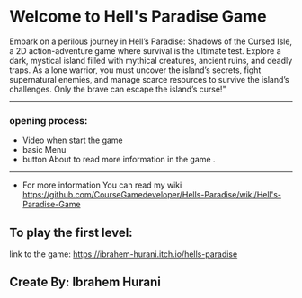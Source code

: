 # Welcome to Hell's Paradise Game
Embark on a perilous journey in Hell’s Paradise: Shadows of the Cursed Isle, a 2D action-adventure game where survival is the ultimate test. Explore a dark, mystical island filled with mythical creatures, ancient ruins, and deadly traps. As a lone warrior, you must uncover the island’s secrets, fight supernatural enemies, and manage scarce resources to survive the island’s challenges. Only the brave can escape the island’s curse!"

---

### opening process:
* Video when start the game 
* basic Menu
* button About to read more information in the game .

---
* For more information You can read my wiki https://github.com/CourseGamedeveloper/Hells-Paradise/wiki/Hell's-Paradise-Game
## To play the first level:
link to the game: https://ibrahem-hurani.itch.io/hells-paradise
## Create By: Ibrahem Hurani

